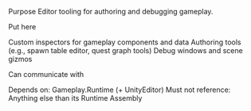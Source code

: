 Purpose
Editor tooling for authoring and debugging gameplay.

Put here

Custom inspectors for gameplay components and data
Authoring tools (e.g., spawn table editor, quest graph tools)
Debug windows and scene gizmos

Can communicate with

Depends on: Gameplay.Runtime (+ UnityEditor)
Must not reference: Anything else than its Runtime Assembly